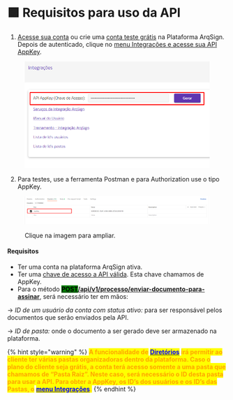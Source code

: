 # 🟪 Requisitos para uso da API

1. [Acesse sua conta](../../#pagina-de-login-autenticacao-na-plataforma-arqsign) ou crie uma [conta teste grátis](../../#criacao-de-conta-teste-gratis) na Plataforma ArqSign. Depois de autenticado, clique no [menu Integrações e acesse sua API AppKey](./#api-key-chave-de-acesso).

<figure><img src="../../.gitbook/assets/integracoes6.png" alt=""><figcaption></figcaption></figure>

2. Para testes, use a ferramenta Postman e para Authorization use o tipo AppKey.

<figure><img src="../../.gitbook/assets/api01.png" alt=""><figcaption><p>Clique na imagem para ampliar.</p></figcaption></figure>

#### Requisitos

* Ter uma conta na plataforma ArqSign ativa.
* Ter uma [chave de acesso a API válida](./#api-key-chave-de-acesso). Esta chave chamamos de AppKey.
* Para o método [<mark style="background-color:green;">**POST**</mark>**/api/v1/processo/enviar-documento-para-assinar**](detalhes-dos-metodos/post-api-v1-processo-enviar-documento-para-assinar.md), será necessário ter em mãos:

&#x20;    \-> _ID de um usuário da conta com status ativo:_ para ser responsável pelos documentos que serão enviados pela API. &#x20;

&#x20;    \-> _ID de pasta:_ onde o documento a ser gerado deve ser armazenado na plataforma.

{% hint style="warning" %}
<mark style="color:orange;">**A funcionalidade de**</mark> [<mark style="color:blue;">**Diretórios**</mark>](broken-reference) <mark style="color:orange;">**irá permitir ao cliente ter várias pastas organizadoras dentro da plataforma. Caso o plano do cliente seja grátis, a conta terá acesso somente a uma pasta que chamamos de “Pasta Raiz”. Neste caso, será necessário o ID desta pasta para usar a API. Para obter a AppKey, os ID’s dos usuários e os ID’s das Pastas, o**</mark> [<mark style="color:blue;">**menu Integrações**</mark>](./)<mark style="color:orange;">**.**</mark>
{% endhint %}
